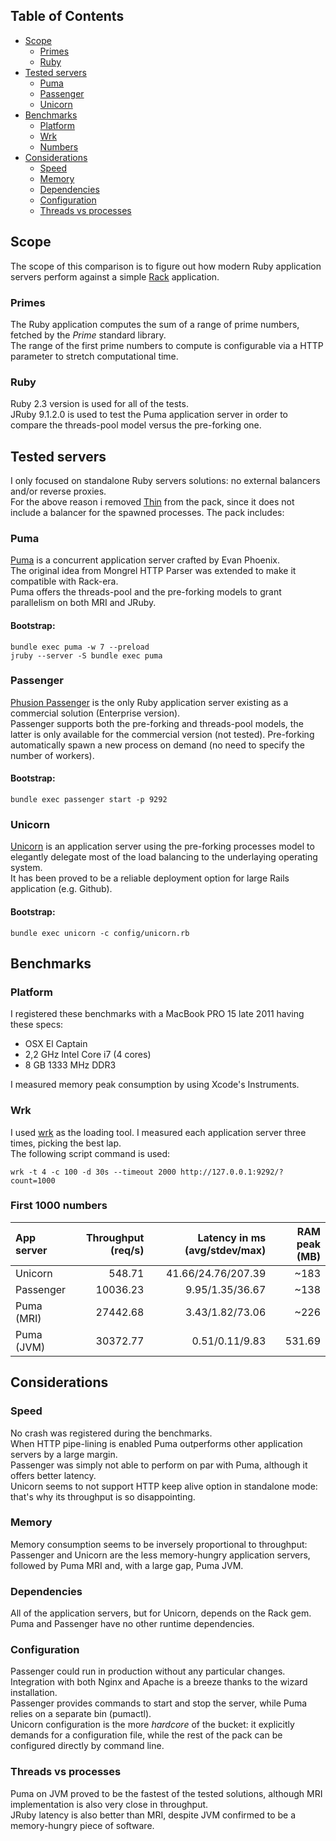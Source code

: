 ## Table of Contents
* [Scope](#scope)
  * [Primes](#primes)
  * [Ruby](#ruby)
* [Tested servers](#tested-servers)
  * [Puma](#puma)
  * [Passenger](#passenger)
  * [Unicorn](#unicorn)
* [Benchmarks](#benchmarks)
  * [Platform](#platform)
  * [Wrk](#wrk)
  * [Numbers](#numbers)
* [Considerations](#considerations)
  * [Speed](#speed)
  * [Memory](#memory)
  * [Dependencies](#dependencies)
  * [Configuration](#configuration)
  * [Threads vs processes](#threads-vs-processes)

## Scope
The scope of this comparison is to figure out how modern Ruby application servers perform against a simple [Rack](http://rack.github.io/) application.

### Primes
The Ruby application computes the sum of a range of prime numbers, fetched by the *Prime* standard library.  
The range of the first prime numbers to compute is configurable via a HTTP parameter to stretch computational time.  

### Ruby
Ruby 2.3 version is used for all of the tests.    
JRuby 9.1.2.0 is used to test the Puma application server in order to compare the threads-pool model versus the pre-forking one.

## Tested servers
I only focused on standalone Ruby servers solutions: no external balancers and/or reverse proxies.  
For the above reason i removed [Thin](http://code.macournoyer.com/thin/) from the pack, since it does not include a balancer for the spawned processes.
The pack includes:

### Puma
[Puma](http://puma.io/) is a concurrent application server crafted by Evan Phoenix.  
The original idea from Mongrel HTTP Parser was extended to make it compatible with Rack-era.  
Puma offers the threads-pool and the pre-forking models to grant parallelism on both MRI and JRuby.

#### Bootstrap:
```
bundle exec puma -w 7 --preload
jruby --server -S bundle exec puma
```

### Passenger
[Phusion Passenger](https://www.phusionpassenger.com/) is the only Ruby application server existing as a commercial solution (Enterprise version).  
Passenger supports both the pre-forking and threads-pool models, the latter is only available for the commercial version (not tested). 
Pre-forking automatically spawn a new process on demand (no need to specify the number of workers).

#### Bootstrap:
```
bundle exec passenger start -p 9292
```

### Unicorn
[Unicorn](http://unicorn.bogomips.org/) is an application server using the pre-forking processes model to elegantly delegate most of the load balancing to the underlaying operating system.  
It has been proved to be a reliable deployment option for large Rails application (e.g. Github).

#### Bootstrap:
```
bundle exec unicorn -c config/unicorn.rb
```

## Benchmarks

### Platform
I registered these benchmarks with a MacBook PRO 15 late 2011 having these specs:
* OSX El Captain
* 2,2 GHz Intel Core i7 (4 cores)
* 8 GB 1333 MHz DDR3

I measured memory peak consumption by using Xcode's Instruments.

### Wrk
I used [wrk](https://github.com/wg/wrk) as the loading tool.
I measured each application server three times, picking the best lap.  
The following script command is used:

```
wrk -t 4 -c 100 -d 30s --timeout 2000 http://127.0.0.1:9292/?count=1000
```

### First 1000 numbers
| App server     | Throughput (req/s)   | Latency in ms (avg/stdev/max) |    RAM peak (MB) |
| :------------- | -------------------: | ----------------------------: | ---------------: |
| Unicorn        |              548.71  |           41.66/24.76/207.39  |            ~183  |
| Passenger      |            10036.23  |              9.95/1.35/36.67  |            ~138  |
| Puma (MRI)     |            27442.68  |              3.43/1.82/73.06  |            ~226  |
| Puma (JVM)     |            30372.77  |               0.51/0.11/9.83  |          531.69  |

## Considerations

### Speed
No crash was registered during the benchmarks.  
When HTTP pipe-lining is enabled Puma outperforms other application servers by a large margin.  
Passenger was simply not able to perform on par with Puma, although it offers better latency.  
Unicorn seems to not support HTTP keep alive option in standalone mode: that's why its throughput is so disappointing.

### Memory
Memory consumption seems to be inversely proportional to throughput: Passenger and Unicorn are the less memory-hungry application servers, followed by Puma MRI and, with a large gap, Puma JVM.

### Dependencies
All of the application servers, but for Unicorn, depends on the Rack gem.  
Puma and Passenger have no other runtime dependencies.  

### Configuration
Passenger could run in production without any particular changes. Integration with both Nginx and Apache is a breeze thanks to the wizard installation.    
Passenger provides commands to start and stop the server, while Puma relies on a separate bin (pumactl).  
Unicorn configuration is the more *hardcore* of the bucket: it explicitly demands for a configuration file, while the rest of the pack can be configured directly by command line.

### Threads vs processes
Puma on JVM proved to be the fastest of the tested solutions, although MRI implementation is also very close in throughput.  
JRuby latency is also better than MRI, despite JVM confirmed to be a memory-hungry piece of software.
